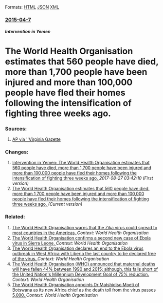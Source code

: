 
Formats: [HTML](/news/2015/04/7/the-world-health-organisation-estimates-that-560-people-have-died-more-than-1-700-people-have-been-injured-and-more-than-100-000-people-hav.html)  [JSON](/news/2015/04/7/the-world-health-organisation-estimates-that-560-people-have-died-more-than-1-700-people-have-been-injured-and-more-than-100-000-people-hav.json)  [XML](/news/2015/04/7/the-world-health-organisation-estimates-that-560-people-have-died-more-than-1-700-people-have-been-injured-and-more-than-100-000-people-hav.xml)  

### [2015-04-7](/news/2015/04/7/index.md)

##### Intervention in Yemen
# The World Health Organisation estimates that 560 people have died, more than 1,700 people have been injured and more than 100,000 people have fled their homes following the intensification of fighting three weeks ago. 




### Sources:

1. [AP via ''Virginia Gazette](http://www.vagazette.com/news/sns-bc-ml--yemen-20150407,0,6613059.story)

### Changes:

1. [Intervention in Yemen: The World Health Organisation estimates that 560 people have died, more than 1,700 people have been injured and more than 100,000 people have fled their homes following the intensification of fighting three weeks ago. ](/news/2015/04/7/intervention-in-yemen-the-world-health-organisation-estimates-that-560-people-have-died-more-than-1-700-people-have-been-injured-and-more.md) _2017-08-27 03:42:10 (First version)_
1. [The World Health Organisation estimates that 560 people have died, more than 1,700 people have been injured and more than 100,000 people have fled their homes following the intensification of fighting three weeks ago. ](/news/2015/04/7/the-world-health-organisation-estimates-that-560-people-have-died-more-than-1-700-people-have-been-injured-and-more-than-100-000-people-hav.md) _(Current version)_

### Related:

1. [The World Health Organisation warns that the Zika virus could spread to most countries in the Americas. ](/news/2016/01/25/the-world-health-organisation-warns-that-the-zika-virus-could-spread-to-most-countries-in-the-americas.md) _Context: World Health Organisation_
2. [The World Health Organisation confirms a second new case of Ebola virus in Sierra Leone. ](/news/2016/01/21/the-world-health-organisation-confirms-a-second-new-case-of-ebola-virus-in-sierra-leone.md) _Context: World Health Organisation_
3. [The World Health Organisation declares an end to the Ebola virus outbreak in West Africa with Liberia the last country to be declared free of the virus. ](/news/2016/01/14/the-world-health-organisation-declares-an-end-to-the-ebola-virus-outbreak-in-west-africa-with-liberia-the-last-country-to-be-declared-free-o.md) _Context: World Health Organisation_
4. [The World Health Organisation (WHO) announced that maternal deaths will have fallen 44% between 1990 and 2015; although, this falls short of the United Nation's Millennium Development Goal of 75% reduction. ](/news/2015/11/12/the-world-health-organisation-who-announced-that-maternal-deaths-will-have-fallen-44-between-1990-and-2015-although-this-falls-short-of.md) _Context: World Health Organisation_
5. [The World Health Organisation appoints Dr Matshidiso Moeti of Botswana as its new Africa chief as the death toll from the virus passes 5,000. ](/news/2014/11/5/the-world-health-organisation-appoints-dr-matshidiso-moeti-of-botswana-as-its-new-africa-chief-as-the-death-toll-from-the-virus-passes-5-000.md) _Context: World Health Organisation_
